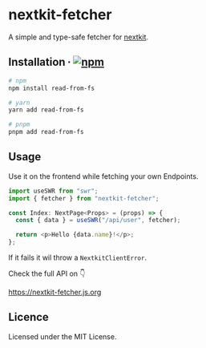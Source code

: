 # nextkit-fetcher

A simple and type-safe fetcher for [nextkit](https://github.com/alii/nextkit).

## Installation ∙ [![npm](https://img.shields.io/npm/v/nextkit-fetcher?color=blue&style=flat-square)](https://www.npmjs.com/package/nextkit-fetcher)

```sh
# npm
npm install read-from-fs

# yarn
yarn add read-from-fs

# pnpm
pnpm add read-from-fs
```

## Usage

Use it on the frontend while fetching your own Endpoints.

```ts
import useSWR from "swr";
import { fetcher } from "nextkit-fetcher";

const Index: NextPage<Props> = (props) => {
  const { data } = useSWR("/api/user", fetcher);

  return <p>Hello {data.name}!</p>;
};
```

If it fails it wil throw a `NextkitClientError`.

Check the full API on 👇

https://nextkit-fetcher.js.org

## Licence

Licensed under the MIT License.
